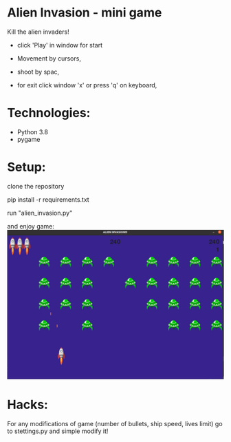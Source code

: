 # Alien Invasion - mini game
Kill the alien invaders!

- click 'Play' in window for start

- Movement by cursors,

- shoot by spac,

- for exit click window 'x' or press 'q' on keyboard,

# Technologies:

- Python 3.8
- pygame

# Setup:

clone the repository

pip install -r requirements.txt

run "alien_invasion.py"

and enjoy game:
![](images/screen.jpg)


# Hacks:

For any modifications of game (number of bullets, ship speed, lives limit) go to stettings.py and simple modify it!













